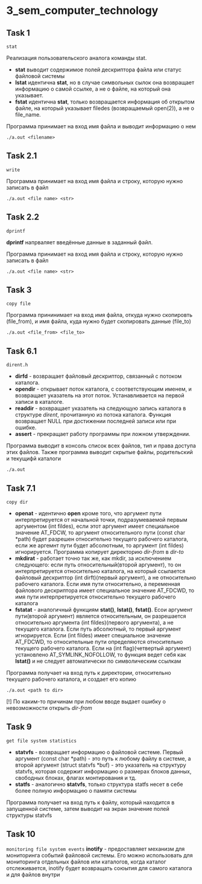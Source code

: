 # 3_sem_computer_technology
## Task 1 
`stat`

Реализация пользовательского аналога команды stat.

- **stat** выводит содержимое полей дескриптора файла или статус файловой системы  
- **lstat** идентична **stat**, но в случае символьных сылок она возвращает информацию о самой ссылке, а не о файле, на который она указывает.
- **fstat** идентична **stat**, только возвращается информация об открытом файле, на который указывает filedes (возвращаемый open(2)), а не о file_name.

Программа принимает на вход имя файла и выводит информацию о нем
```
./a.out <filename>
```

## Task 2.1 
`write`

Программа принимает на вход имя файла и строку, которую нужно записать в файл
```
./a.out <file name> <str>
```

## Task 2.2
`dprintf`

**dprintf** напрваляет введённые данные в заданный файл.

Программа принимает на вход имя файла и строку, которую нужно записать в файл
```
./a.out <file name> <str>
```

## Task 3
`copy file`

Программа прининимает на вход имя файла, откуда нужно скопировть (file_from), и имя файла, куда нужно будет скопировать данные (file_to)
```
./a.out <file_from> <file_to>
```

## Task 6.1
`dirent.h`

 - **dirfd** - возвращает файловый дескриптор, связанный с потоком каталога.
 - **opendir** - открывает поток каталога, с соответствующим именем, и возвращает указатель на этот поток. Устанавливается на первой хаписи в каталоге.
 - **readdir** - вохвращает указатель на следующую запись каталога в структуре *dirent*, прочитанную из потока каталога. Функция возвращает NULL при достижении последней записи или при ошибке.
 - **assert** - прекращает работу программы при ложном утверждении.

 Программа выводит в консоль список всех файлов, тип и права доступа этих файлов. Также программа выводит скрытые файлы, родительский и текущифй каталоги

 ```
 ./a.out
 ```

## Task 7.1
 `copy dir`

 - **openat** - идентично **open** кроме того, что аргумент пути интерпретируется от начальной точки, подразумеваемой первым аргументом (int fildes), если этот аргумент имеет специальное значение AT_FDCW, то аргумент относительного пути (const char *path) будет разрешен относительно текущего рабочего каталога, если же аргемнт пути будет абсолютным, то  аргумент (int fildes) игнорируется.
 Программа копирует директорию *dir-from* в *dir-to*
 - **mkdirat** - работает точно так же, как mkdir, за исключением следующего: если путь относительный(второй аргумент), то он интерпретируется относительно каталога, на который ссылается файловый дескриптор (int dirft)(первый аргумент), а не относительно рабочего каталога. Если имя пути относительно, а переменная файлового дескриптора имеет специальное значение AT_FDCWD, то имя пути интерпретируется относительно текущего рабочего каталога
 - **fstatat** - аналогичный функциям **stat()**, **lstat()**, **fstat()**. Есои аргумент пути(второй аргумент) является относительным, он разрешается относительно аргумента (int fildes)(первого аргумента), а не текущего каталога. Если путь абсолютный, то первый аргумент игнорируется. Если (int fildes) имеет специальное значение AT_FDCWD, то относительные пути определяются относительно текущего рабочего каталога. Если на (int flag)(четвертый аргумент) установлено AT_SYMLINK_NOFOLLOW, то функция ведет себя как **lstat()**  и не следует автоматически по символическим ссылкам

 Программа получает на вход путь к директории, относительно текущего рабочего каталога, и создает его копию
 ```
 ./a.out <path to dir>
 ```
 [!] По каким-то причинам при любом вводе выдает ошибку о невозможности открыть *dir-from*

 ## Task 9
 `get file system statistics `

 - **statvfs** - возвращает информацию о файловой системе. Первый аргумент (const char *path) - это путь к любому файлу в системе, а второй аргумент (struct statvfs *buf) - это указатель на структуру statvfs, которая содержит информацию о размерах блоков данных, свободных блоках, флагах монтирования и тд.
 - **statfs** - аналогично **statvfs**, только структура statfs несет в себе более полную информацию о памяти системы

 Программа получает на вход путь к файлу, который находится в запущенной системе, затем выводит на экран значение полей структуры statvfs

 ## Task 10
 `monitoring file system events`
 **inotify** - предоставляет механизм для мониторинга событий файловой системы. Его можно использовать для мониторинга отдельных файлов или каталогов, когда каталог отслеживается, inotify будет возвращать союытия для самого каталога и для файлов внутри
